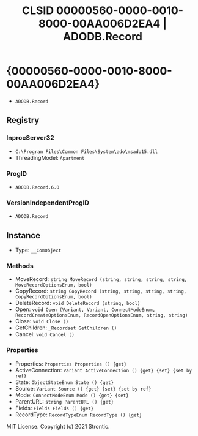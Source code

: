 ﻿---
title: "CLSID 00000560-0000-0010-8000-00AA006D2EA4 | ADODB.Record"
excerpt: What is COM-Object CLSID 00000560-0000-0010-8000-00AA006D2EA4?
---

# {00000560-0000-0010-8000-00AA006D2EA4}

* `ADODB.Record`

## Registry


### InprocServer32

* `C:\Program Files\Common Files\System\ado\msado15.dll`
* ThreadingModel: `Apartment`

### ProgID

* `ADODB.Record.6.0`

### VersionIndependentProgID

* `ADODB.Record`

## Instance

* Type: `__ComObject`

### Methods

* MoveRecord: `string MoveRecord (string, string, string, string, MoveRecordOptionsEnum, bool)`
* CopyRecord: `string CopyRecord (string, string, string, string, CopyRecordOptionsEnum, bool)`
* DeleteRecord: `void DeleteRecord (string, bool)`
* Open: `void Open (Variant, Variant, ConnectModeEnum, RecordCreateOptionsEnum, RecordOpenOptionsEnum, string, string)`
* Close: `void Close ()`
* GetChildren: `_Recordset GetChildren ()`
* Cancel: `void Cancel ()`

### Properties

* Properties: `Properties Properties () {get} `
* ActiveConnection: `Variant ActiveConnection () {get} {set} {set by ref}`
* State: `ObjectStateEnum State () {get} `
* Source: `Variant Source () {get} {set} {set by ref}`
* Mode: `ConnectModeEnum Mode () {get} {set} `
* ParentURL: `string ParentURL () {get} `
* Fields: `Fields Fields () {get} `
* RecordType: `RecordTypeEnum RecordType () {get} `

MIT License. Copyright (c) 2021 Strontic.



